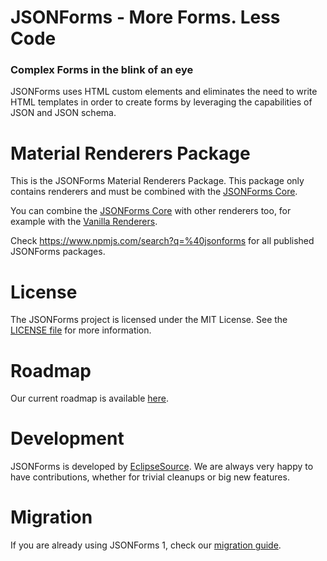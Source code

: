# JSONForms - More Forms. Less Code
### Complex Forms in the blink of an eye

JSONForms uses HTML custom elements and eliminates the need to write HTML templates in order to create forms by leveraging the capabilities of JSON and JSON schema.

# Material Renderers Package
This is the JSONForms Material Renderers Package. This package only contains renderers and must be combined with the [JSONForms Core](https://www.npmjs.com/package/@jsonforms/core).

You can combine the [JSONForms Core](https://www.npmjs.com/package/@jsonforms/core) with other renderers too, for example with the [Vanilla Renderers](https://www.npmjs.com/package/@jsonforms/vanilla-renderers).

Check https://www.npmjs.com/search?q=%40jsonforms for all published JSONForms packages.

# License
The JSONForms project is licensed under the MIT License. See the [LICENSE file](https://github.com/eclipsesource/jsonforms/blob/master/LICENSE) for more information.

# Roadmap
Our current roadmap is available [here](https://github.com/eclipsesource/jsonforms/blob/master/ROADMAP.md).

# Development
JSONForms is developed by [EclipseSource](https://eclipsesource.com).
We are always very happy to have contributions, whether for trivial cleanups or big new features.

# Migration
If you are already using JSONForms 1, check our [migration guide](https://github.com/eclipsesource/jsonforms/blob/master/MIGRATION.md).